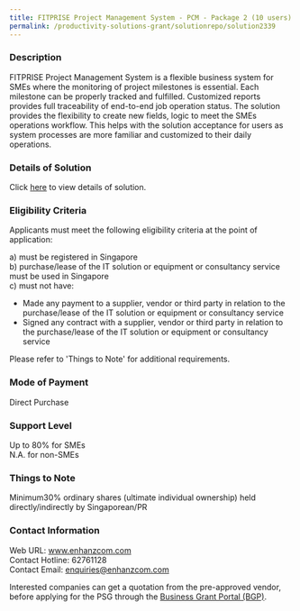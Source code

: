 ```yaml
---
title: FITPRISE Project Management System - PCM - Package 2 (10 users)
permalink: /productivity-solutions-grant/solutionrepo/solution2339
---
```


### Description

FITPRISE Project Management System is a flexible business system for SMEs where the monitoring of project milestones is essential. Each milestone can be properly tracked and fulfilled. Customized reports provides full traceability of end-to-end job operation status. The solution provides the flexibility to create new fields, logic to meet the SMEs operations workflow. This helps with the solution acceptance for users as system processes are more familiar and customized to their daily operations.

### Details of Solution

Click <a href='https://www.gobusiness.gov.sg/images/psg/Enhanzcom20210226_Desensitised_Annex_3-_Part_2.pdf' target='_blank' rel='noopener'>here</a> to view details of solution.

### Eligibility Criteria

Applicants must meet the following eligibility criteria at the point of application:

a) must be registered in Singapore <br>
b) purchase/lease of the IT solution or equipment or consultancy service must be used in Singapore <br>
c) must not have:
- Made any payment to a supplier, vendor or third party in relation to the purchase/lease of the IT solution or equipment or consultancy service
- Signed any contract with a supplier, vendor or third party in relation to the purchase/lease of the IT solution or equipment or consultancy service

Please refer to 'Things to Note' for additional requirements.

### Mode of Payment
Direct Purchase

### Support Level
Up to 80% for SMEs <br>
N.A. for non-SMEs

### Things to Note
Minimum30% ordinary shares (ultimate individual ownership) held directly/indirectly by Singaporean/PR

### Contact Information
Web URL: www.enhanzcom.com <br>Contact Hotline: 62761128 <br>Contact Email: enquiries@enhanzcom.com <br>

Interested companies can get a quotation from the pre-approved vendor, before applying for the PSG through the <a target='_blank' rel='noopener' href='https://www.businessgrants.gov.sg/'>Business Grant Portal (BGP)</a>.
